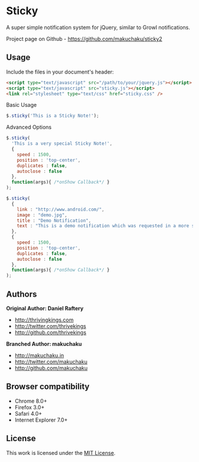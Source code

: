 Sticky
======

A super simple notification system for jQuery, similar to Growl notifications.

Project page on Github - https://github.com/makuchaku/sticky2


Usage
-----

Include the files in your document's header:

```html
<script type="text/javascript" src="/path/to/your/jquery.js"></script>
<script type="text/javascript" src="sticky.js"></script>
<link rel="stylesheet" type="text/css" href="sticky.css" />
```

Basic Usage

```javascript
$.sticky('This is a Sticky Note!');
```

Advanced Options

```javascript
$.sticky(
  'This is a very special Sticky Note!', 
  {
    speed : 1500, 
    position : 'top-center',
    duplicates : false,
    autoclose : false
  }, 
  function(args){ /*onShow Callback*/ }
);

$.sticky(
  {
    link : "http://www.android.com/",
    image : "demo.jpg",
    title : "Demo Notification",
    text : "This is a demo notification which was requested in a more structured manner. This notification should have an image, title, text & would be clickable."
  }, 
  {
    speed : 1500, 
    position : 'top-center',
    duplicates : false,
    autoclose : false
  }, 
  function(args){ /*onShow Callback*/ }
);
```

Authors
-------

**Original Author: Daniel Raftery**

+ http://thrivingkings.com
+ http://twitter.com/thrivekings
+ http://github.com/thrivekings

**Branched Author: makuchaku**

+ http://makuchaku.in
+ http://twitter.com/makuchaku
+ http://github.com/makuchaku

Browser compatibility
---------------------

+ Chrome 8.0+
+ Firefox 3.0+
+ Safari 4.0+
+ Internet Explorer 7.0+

License
---------------------

This work is licensed under the [MIT License](http://www.opensource.org/licenses/mit-license.php).